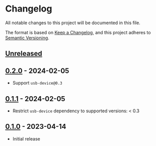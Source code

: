 # Changelog

All notable changes to this project will be documented in this file.

The format is based on [Keep a Changelog](https://keepachangelog.com/en/1.0.0/),
and this project adheres to [Semantic Versioning](https://semver.org/spec/v2.0.0.html).

## [Unreleased]

## [0.2.0] - 2024-02-05
- Support `usb-device@0.3`

## [0.1.1] - 2024-02-05
- Restrict `usb-device` dependency to supported versions: < 0.3

## [0.1.0] - 2023-04-14
- Initial release

[unreleased]: https://github.com/apohrebniak/usbd-storage/compare/v0.2.0...HEAD
[0.2.0]: https://github.com/apohrebniak/usbd-storage/releases/tag/v0.2.0
[0.1.1]: https://github.com/apohrebniak/usbd-storage/releases/tag/v0.1.1
[0.1.0]: https://github.com/apohrebniak/usbd-storage/releases/tag/v0.1.0
